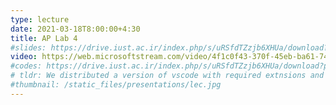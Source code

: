 ```yaml
---
type: lecture
date: 2021-03-18T8:00:00+4:30
title: AP Lab 4
#slides: https://drive.iust.ac.ir/index.php/s/uRSfdTZzjb6XHUa/download?path=%2FSlides&files=S3.pdf
video: https://web.microsoftstream.com/video/4f1c0f43-370f-45eb-ba61-743b95f28b20
#codes: https://drive.iust.ac.ir/index.php/s/uRSfdTZzjb6XHUa/download?path=%2FCodes&files=S3.zip
# tldr: We distributed a version of vscode with required extnsions and tools (jdk, gradle, dotnet, mingw, python). We then went through the 4 languages 1 by 1 to get vscode to support building and debuging code and unit tests. We then coded the question in TA session. Students were expected to finish coding the same question in all 4 languges. Finally, we explained how to create build pipelines to have the project build on azure devops.
#thumbnail: /static_files/presentations/lec.jpg
---
```


